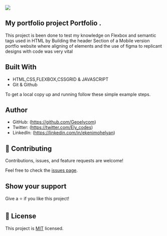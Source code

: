 ![](https://img.shields.io/badge/Microverse-blueviolet)

## My portfolio project Portfolio .

This project is been done to test my knowledge on Flexbox and semantic tags used in HTML by Building the header Section of a Mobile version portfio website where aligning of elements and the use of figma to replicant designs with code was very vital

## Built With

- HTML,CSS,FLEXBOX,CSSGRID & JAVASCRIPT
- Git & Github

To get a local copy up and running follow these simple example steps.

## Author

- GitHub: (https://github.com/Geoelycom)
- Twitter: (https://twitter.com/Ely_codes)
- LinkedIn: (https://linkedin.com/in/ekenimohelyan)

## 🤝 Contributing

Contributions, issues, and feature requests are welcome!

Feel free to check the [issues page](../../issues/).

## Show your support

Give a ⭐️ if you like this project!

## 📝 License

This project is [MIT](./MIT.md) licensed.
